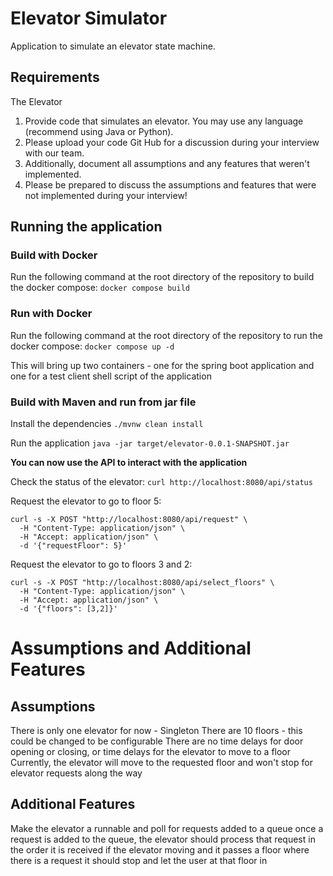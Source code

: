 # Elevator Simulator

Application to simulate an elevator state machine.

## Requirements

The Elevator

1. Provide code that simulates an elevator. You may use any language (recommend using Java or Python).
2. Please upload your code Git Hub for a discussion during your interview with our team.
3. Additionally, document all assumptions and any features that weren't implemented.
4. Please be prepared to discuss the assumptions and features that were not implemented during your interview!

## Running the application

### Build with Docker

Run the following command at the root directory of the repository to build the docker compose:
```docker compose build```

### Run with Docker

Run the following command at the root directory of the repository to run the docker compose:
```docker compose up -d```

This will bring up two containers - one for the spring boot application and one for a test client shell script of the
application

### Build with Maven and run from jar file

Install the dependencies
```./mvnw clean install```

Run the application
```java -jar target/elevator-0.0.1-SNAPSHOT.jar```

**You can now use the API to interact with the application**

Check the status of the elevator:
```curl http://localhost:8080/api/status```

Request the elevator to go to floor 5:

```
curl -s -X POST "http://localhost:8080/api/request" \
  -H "Content-Type: application/json" \
  -H "Accept: application/json" \
  -d '{"requestFloor": 5}'
```

Request the elevator to go to floors 3 and 2:

```
curl -s -X POST "http://localhost:8080/api/select_floors" \
  -H "Content-Type: application/json" \
  -H "Accept: application/json" \
  -d '{"floors": [3,2]}'
```

# Assumptions and Additional Features

## Assumptions

There is only one elevator for now - Singleton
There are 10 floors - this could be changed to be configurable
There are no time delays for door opening or closing, or time delays for the elevator to move to a floor
Currently, the elevator will move to the requested floor and won't stop for elevator requests along the way

## Additional Features

Make the elevator a runnable and poll for requests added to a queue
once a request is added to the queue, the elevator should process that request in the order it is received
if the elevator moving and it passes a floor where there is a request it should stop and let the user at that floor in

